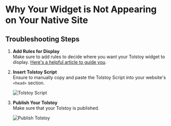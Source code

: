 # Why Your Widget is Not Appearing on Your Native Site

## Troubleshooting Steps

1. **Add Rules for Display**  
   Make sure to add rules to decide where you want your Tolstoy widget to display. [Here's a helpful article to guide you](https://help.gotolstoy.com/en/articles/6404076-how-can-i-use-tolstoy-rules-triggers-for-widgets).

2. **Insert Tolstoy Script**  
   Ensure to manually copy and paste the Tolstoy Script into your website's `<head>` section.

   ![Tolstoy Script](https://github.com/user-attachments/assets/b890ff5d-c3ea-4c94-aaaf-41795ed7263e)

3. **Publish Your Tolstoy**  
   Make sure that your Tolstoy is published.

   ![Publish Tolstoy](https://github.com/user-attachments/assets/968572b4-601b-45a7-8355-3455d33baf8a)
